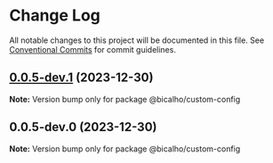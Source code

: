 # Change Log

All notable changes to this project will be documented in this file.
See [Conventional Commits](https://conventionalcommits.org) for commit guidelines.

## [0.0.5-dev.1](https://github.com/jacksonbicalho/bicalho-monorepo/compare/@bicalho/custom-config@0.0.5-dev.0...@bicalho/custom-config@0.0.5-dev.1) (2023-12-30)

**Note:** Version bump only for package @bicalho/custom-config

## 0.0.5-dev.0 (2023-12-30)

**Note:** Version bump only for package @bicalho/custom-config
